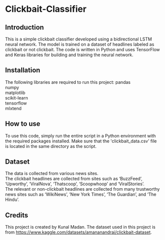 # Clickbait-Classifier


## Introduction
This is a simple clickbait classifier developed using a bidirectional LSTM neural network. The model is trained on a dataset of headlines labeled as clickbait or not clickbait. The code is written in Python and uses TensorFlow and Keras libraries for building and training the neural network.


## Installation
The following libraries are required to run this project:
  pandas  
  numpy  
  matplotlib  
  scikit-learn  
  tensorflow  
  mlxtend  


## How to use
To use this code, simply run the entire script in a Python environment with the required packages installed. Make sure that the 'clickbait_data.csv' file is located in the same directory as the script.


## Dataset
The data is collected from various news sites.  
The clickbait headlines are collected from sites such as ‘BuzzFeed’, ‘Upworthy’, ‘ViralNova’, ‘Thatscoop’, ‘Scoopwhoop’ and ‘ViralStories’.  
The relevant or non-clickbait headlines are collected from many trustworthy news sites such as ‘WikiNews’, ’New York Times’, ‘The Guardian’, and ‘The Hindu’.


## Credits
This project is created by Kunal Madan. The dataset used in this project is from https://www.kaggle.com/datasets/amananandrai/clickbait-dataset.
